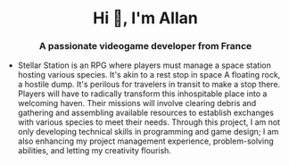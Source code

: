<h1 align="center">Hi 👋, I'm Allan</h1>
<h3 align="center">A passionate videogame developer from France</h3>

- Stellar Station is an RPG where players must manage a space station hosting various species. It's akin to a rest stop in space
A floating rock, a hostile dump. It's perilous for travelers in transit to make a stop there.
Players will have to radically transform this inhospitable place into a welcoming haven.
Their missions will involve clearing debris and gathering and assembling available resources to establish exchanges with various species to meet their needs.
Through this project, I am not only developing technical skills in programming and game design; I am also enhancing my project management experience, problem-solving abilities, and letting my creativity flourish.
